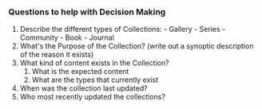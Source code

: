 ### Questions to help with Decision Making 
1. Describe the different types of Collections:
	   - Gallery 
	   - Series 
	   - Community 
	   - Book 
	   - Journal
2. What's the Purpose of the Collection? (write out a synoptic description of the reason it exists)
3. What kind of content exists in the Collection? 
	1. What is the expected content
	2. What are the types that currently exist 
4. When was the collection last updated? 
5. Who most recently updated the collections?
